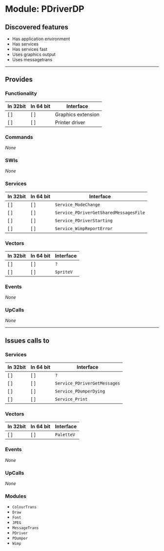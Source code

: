 # Module: PDriverDP

## Discovered features


* Has application environment
* Has services
* Has services fast
* Uses graphics output
* Uses messagetrans

---

## Provides

### Functionality

| In 32bit | In 64 bit | Interface |
|----------|-----------|-----------|
| [ ]      | [ ]       | Graphics extension |
| [ ]      | [ ]       | Printer driver |

### Commands


*None*


### SWIs


*None*


### Services


| In 32bit | In 64 bit | Interface |
|----------|-----------|-----------|
| [ ]      | [ ]       | `Service_ModeChange` |
| [ ]      | [ ]       | `Service_PDriverGetSharedMessagesFile` |
| [ ]      | [ ]       | `Service_PDriverStarting` |
| [ ]      | [ ]       | `Service_WimpReportError` |


### Vectors


| In 32bit | In 64 bit | Interface |
|----------|-----------|-----------|
| [ ]      | [ ]       | `?` |
| [ ]      | [ ]       | `SpriteV` |


### Events


*None*


### UpCalls


*None*


---

## Issues calls to

### Services


| In 32bit | In 64 bit | Interface |
|----------|-----------|-----------|
| [ ]      | [ ]       | `?` |
| [ ]      | [ ]       | `Service_PDriverGetMessages` |
| [ ]      | [ ]       | `Service_PDumperDying` |
| [ ]      | [ ]       | `Service_Print` |


### Vectors


| In 32bit | In 64 bit | Interface |
|----------|-----------|-----------|
| [ ]      | [ ]       | `PaletteV` |


### Events


*None*


### UpCalls


*None*


### Modules


* `ColourTrans`
* `Draw`
* `Font`
* `JPEG`
* `MessageTrans`
* `PDriver`
* `PDumper`
* `Wimp`


